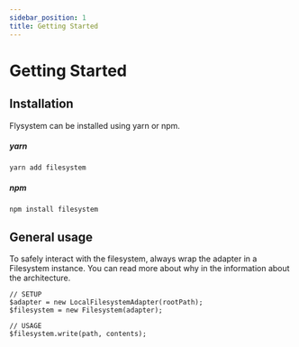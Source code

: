 ```yaml
---
sidebar_position: 1
title: Getting Started
---
```


# Getting Started

## Installation

Flysystem can be installed using yarn or npm.


##### yarn

```yarn
yarn add filesystem
```

##### npm

```npm
npm install filesystem
```

## General usage

To safely interact with the filesystem, always wrap the adapter in a Filesystem instance. You can read more about why in the information about the architecture.

```
// SETUP
$adapter = new LocalFilesystemAdapter(rootPath);
$filesystem = new Filesystem(adapter);

// USAGE
$filesystem.write(path, contents);
```
